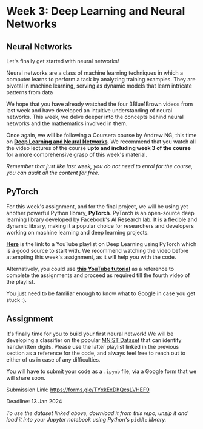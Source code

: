 # Week 3: Deep Learning and Neural Networks

## Neural Networks

Let's finally get started with neural networks! 

Neural networks are a class of machine learning techniques in which a computer learns to perform a task by analyzing training examples. They are pivotal in machine learning, serving as dynamic models that learn intricate patterns from data

We hope that you have already watched the four 3Blue1Brown videos from last week and have developed an intuitive understanding of neural networks. This week, we delve deeper into the concepts behind neural networks and the mathematics involved in them.

Once again, we will be following a Coursera course by Andrew NG, this time on [**Deep Learning and Neural Networks**](https://www.coursera.org/learn/neural-networks-deep-learning). We recommend that you watch all the video lectures of the course **upto and including week 3 of the course** for a more comprehensive grasp of this week's material.

*Remember that just like last week, you do not need to enrol for the course, you can audit all the content for free.*

## PyTorch

For this week's assignment, and for the final project, we will be using yet another powerful Python library, **PyTorch**. PyTorch is an open-source deep learning library developed by Facebook's AI Research lab. It is a flexible and dynamic library, making it a popular choice for researchers and developers working on machine learning and deep learning projects.

[**Here**](https://www.youtube.com/watch?v=c36lUUr864M&pp=ygUcbmV1cmFsIG5ldHdvcmsgd2l0aCBweXRvcmNoIA%3D%3D) is the link to a YouTube playlist on Deep Learning using PyTorch which is a good source to start with. We recommend watching the video before attempting this week's assignment, as it will help you with the code.

Alternatively, you could use [**this YouTube tutorial**](https://www.youtube.com/watch?v=BzcBsTou0C0) as a reference to complete the assignments and proceed as required till the fourth video of the playlist. 

You just need to be familiar enough to know what to Google in case you get stuck :).

## Assignment

It's finally time for you to build your first neural network! We will be developing a classifier on the popular [MNIST Dataset](./MNIST_data.zip) that can identify handwritten digits. Please use the latter playlist linked in the previous section as a reference for the code, and always feel free to reach out to either of us in case of any difficulties. 

You will have to submit your code as a ```.ipynb``` file, via a Google form that we will share soon.

Submission Link: https://forms.gle/TYxkExDhQcsLVHEF9

Deadline: 13 Jan 2024

*To use the dataset linked above, download it from this repo, unzip it and load it into your Jupyter notebook using Python's* ```pickle``` *library.*

